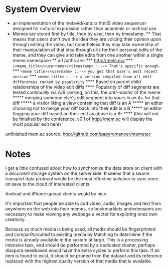 # System Overview

* an implementation of the metavid/kaltura html5 video sequencer designed for cultural expression rather than academic or archival use
* Memes are stored first by title, then by user, then by timestamp.
** That means that users don't own the idea they are voicing their opinion upon through editing the video, but nonetheless they may take ownership of their manipulation of that idea through urls for their personal edits of the meme, and they can give and take edits from one another within a single meme namespace
** url paths are:
*** http://mem.ec/
*** `/<meme_title>/<username>/<timestamp> ::--> That's specific enough.`
*** `<meme title>/<username> ::--> you get that user's most recent version`
*** `<meme title> ::--> a version compiled from all edit differences ranked by popularity`
**** Based on parent child relationships of the video edit diffs 
**** Popularity of diff segments are tested continually via A/B ranking, on this, the _anti-master_ of the meme
***** merging someone else's edit segment into yours is an A+ for that diff
***** a visitor liking a view containing that diff is an A
***** an editor choosing not to merge your diff back into their edit is a B
***** an editor flagging your diff based on their edit as abuse is a B-
**** (this will not be finished by the conference.  v0.1 of http://mem.ec will display the most popular edit here)

unfinished mem.ec source: http://github.com/papyromancer/memetec

# Notes

I get a little confused about how to synchronize the data store on client with a document storage system on the server side.  It seems that a swarm transport data protocol would be the most effective soilution to sync once on save to the cloud of interested clients.

Android and iPhone upload clients would be nice.

It's important that people be able to add video, audio, images and text from anywhere on the web into their memes, so bookmarklets andextensions are necessary to make viewing any webpage a vector for exploring ones own creativity.

Because so much media is being used, all media should be fingerprinted and comparPursuited to existing media by Matching  to determine if the media is already available in the system at large.  This is a processing intensive task, and should be performed by a dedicated cluster, perhaps diaspora seedboxed would have the extra cycles to perform this task.  If an item is found to exist, it should be pruned from the dataset and its reference replaced with the highest quality version of that media that is available.
